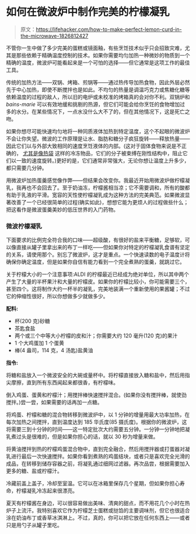 # 如何在微波炉中制作完美的柠檬凝乳

> 原文：<https://lifehacker.com/how-to-make-perfect-lemon-curd-in-the-microwave-1826812427>

不管你一生中做了多少完美的蛋糕或镜面釉，有些烹饪技术似乎只会招致灾难，尤其是那些依赖于精确温度控制的技术。如果你需要均匀加热一种微妙的物质到一个精确的温度，微波炉可能看起来是一个可怕的选择——但它通常是这项工作的最佳工具。



传统的加热方法——双锅、烤箱、煎锅等——通过热传导加热食物，因此外层必然先于中心加热，即使不断搅拌也是如此。不均匀的热量是调温巧克力或焦糖化糖等依赖温度的过程的敌人，所以旧的电炉或未校准的烤箱真的会对你不利。双锅炉和 *bains-marie* 可以有效地缓和挑剔的热源，但它们可能会给你烹饪的食物增加过多的水分。在某些情况下，一点水没什么大不了的，但在其他情况下，这是死亡之吻。

如果你想尽可能快速均匀地将一种同质液体加热到特定温度，这个不起眼的微波炉不会让你失望。微波的工作原理是让水、脂肪和糖分子疯狂旋转——释放热量——因此它们以与外部大致相同的速度烹饪液体的内部。(这对于固体食物来说是不正确的， [尤其是像热袋](https://medium.com/starts-with-a-bang/throwback-thursday-the-physics-of-hot-pockets-1a3b579974ce) 这样的冷冻物品，它们的分子被束缚在刚性结构中，阻止它们以一致的速度旋转。)更好的是，它们通常非常强大，无论你想让温度上升多少，都只需要几分钟。

用微波炉加热蛋羹感觉像作弊——但结果会改变你。我最近开始用微波炉做柠檬凝乳，我再也不会回去了。至于奶油冻，柠檬酱相当凉；它不需要调和，所有的酸都有助于乳液的平滑。宽容的天性使柠檬凝乳成为这种方法的完美典范。如果微波显著改善了一个已经很简单的过程(确实如此)，想想它能为更烦人的过程做些什么；把这看作是微波蛋羹美妙的低压世界的入门药物。

### 微波柠檬凝乳

下面要求的比例完全符合我的口味——超级酸，有很好的盐来平衡糖，足够软，可以像直接从罐子里拿出来的布丁一样吃——但如果你对特定的柠檬凝乳食谱有坚定的关系，请使用那个。别忘了微波炉，这才是重点。一个快速读数的电子温度计将确保你确定温度，但是如果你自信有能力看到一个完全煮熟的蛋羹，就跳过它。

关于柠檬大小的一个注意事项:ALDI 的柠檬最近已经成为绝对单位，所以其中两个产生了大量的半杯果汁和大量的柠檬皮。如果你的柠檬比较小，你可能需要三个，甚至四个。这将制作大约一杯半的凝乳，完美地装满一个重新使用的果酱罐；不过它的伸缩性很好，所以你想做多少就做多少。

**配料:**

*   杯(200 克)砂糖
*   茶匙食盐
*   两个或三个中等大小柠檬的皮和汁；你需要大约 120 毫升(120 克)的果汁
*   1 个大鸡蛋加 1 个蛋黄
*   棒(4 盎司，114 克，4 汤匙)盐黄油

**指令:**

将糖和盐放入一个微波安全的大碗或量杯中。将柠檬直接放入糖和盐中，然后用指尖摩擦，直到所有东西闻起来都很香，有柠檬味。

倒入鸡蛋、蛋黄和柠檬汁；用搅拌棒快速搅拌混合。(如果你没有搅拌棒，就使劲搅拌。)尝一尝，如果需要的话再加一点糖。

将鸡蛋、柠檬和糖的混合物转移到微波炉中，以 1 分钟的增量用最大功率加热，在每次加热之间搅拌，直到温度达到 185 华氏度(85 摄氏度)。根据你的微波炉，这将需要三到十分钟的时间——这一特定批次大约需要五分钟。一分钟一分钟地把凝乳煮过头是很难的，但是如果你担心的话，就以 30 秒为增量来做。

将黄油搅拌到热的柠檬鸡蛋混合物中，直到完全融合，然后用搅拌器或打蛋器对凝乳进行最后一次快速搅拌。如果你看到煮熟的鸡蛋结块，或者只是喜欢完全光滑的成品，在转移到储存容器之前，将凝乳通过细网过滤器。再次品尝，根据需要加入更多的糖、盐或柠檬汁。

冷藏前盖上盖子，冷却至室温。它可以在冰箱里保存几个星期，但如果你担心寿命，柠檬凝乳冷冻起来很漂亮。

夏天有柠檬酱在身边，可以很容易做出美味、清爽的甜点，而不用花几个小时在热炉子上流汗。我特别喜欢它作为柠檬芝士蛋糕或挞馅的主要调味剂，但它也很适合涂在奶油布丁或香草冰淇淋上。不过，真的，你可以把它放在任何东西上——或者只是用勺子从罐子里吃。